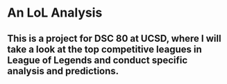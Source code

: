 # An LoL Analysis
## This is a project for DSC 80 at UCSD, where I will take a look at the top competitive leagues in League of Legends and conduct specific analysis and predictions.
